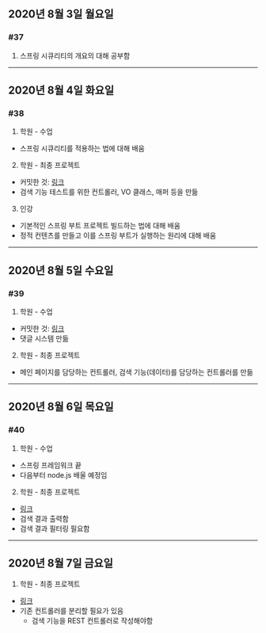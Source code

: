 ## 2020년 8월 3일 월요일
### #37
1. 스프링 시큐리티의 개요의 대해 공부함
---
## 2020년 8월 4일 화요일
### #38
1. 학원 - 수업
- 스프링 시큐리티를 적용하는 법에 대해 배움
2. 학원 - 최종 프로젝트
- 커밋한 것: [링크](https://github.com/procyon0/final_project/commit/987156d59e152f02d5368395d13bcfc337610d43)
- 검색 기능 테스트를 위한 컨트롤러, VO 클래스, 매퍼 등을 만듦
3. 인강
- 기본적인 스프링 부트 프로젝트 빌드하는 법에 대해 배움
- 정적 컨텐츠를 만들고 이를 스프링 부트가 실행하는 원리에 대해 배움
---
## 2020년 8월 5일 수요일
### #39

1. 학원 - 수업
- 커밋한 것: [링크](https://github.com/procyon0/final_project/commit/4d56627b21f8b417de46e1fda12136352a6592bc)
- 댓글 시스템 만듦
2. 학원 - 최종 프로젝트
- 메인 페이지를 담당하는 컨트롤러, 검색 기능(데이터)를 담당하는 컨트롤러를 만듦
---
## 2020년 8월 6일 목요일
### #40

1. 학원 - 수업
- 스프링 프레임워크 끝
- 다음부터 node.js 배울 예정임
2. 학원 - 최종 프로젝트
- [링크](https://github.com/procyon0/final_project/commit/4d56627b21f8b417de46e1fda12136352a6592bc)
- 검색 결과 출력함
- 검색 결과 필터링 필요함
---
## 2020년 8월 7일 금요일
1. 학원 - 최종 프로젝트
- [링크](https://github.com/procyon0/final_project/commit/7c6664e9aa8988d823f8c9ef8ca6c99f33c61b39)
- 기존 컨트롤러를 분리할 필요가 있음
    - 검색 기능을 REST 컨트롤러로 작성해야함
